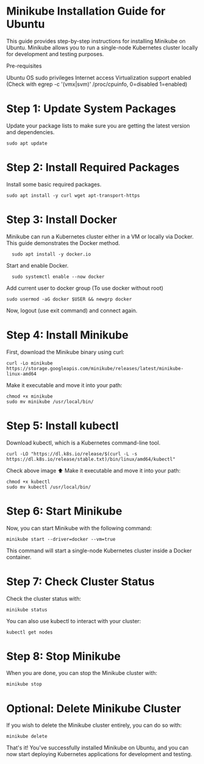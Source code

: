 # Minikube Installation Guide for Ubuntu

This guide provides step-by-step instructions for installing Minikube on Ubuntu. Minikube allows you to run a single-node Kubernetes cluster locally for development and testing purposes.

Pre-requisites

  Ubuntu OS
  sudo privileges
  Internet access
  Virtualization support enabled (Check with egrep -c '(vmx|svm)' /proc/cpuinfo, 0=disabled 1=enabled)

# Step 1: Update System Packages

Update your package lists to make sure you are getting the latest version and dependencies.

    sudo apt update

# Step 2: Install Required Packages

Install some basic required packages.

    sudo apt install -y curl wget apt-transport-https

# Step 3: Install Docker

Minikube can run a Kubernetes cluster either in a VM or locally via Docker. This guide demonstrates the Docker method.

      sudo apt install -y docker.io

Start and enable Docker.

      sudo systemctl enable --now docker

Add current user to docker group (To use docker without root)

    sudo usermod -aG docker $USER && newgrp docker

Now, logout (use exit command) and connect again.


# Step 4: Install Minikube

First, download the Minikube binary using curl:

    curl -Lo minikube https://storage.googleapis.com/minikube/releases/latest/minikube-linux-amd64

Make it executable and move it into your path:

    chmod +x minikube
    sudo mv minikube /usr/local/bin/

# Step 5: Install kubectl

Download kubectl, which is a Kubernetes command-line tool.

    curl -LO "https://dl.k8s.io/release/$(curl -L -s https://dl.k8s.io/release/stable.txt)/bin/linux/amd64/kubectl"

Check above image ⬆️ Make it executable and move it into your path:

    chmod +x kubectl
    sudo mv kubectl /usr/local/bin/

# Step 6: Start Minikube

Now, you can start Minikube with the following command:

    minikube start --driver=docker --vm=true 

This command will start a single-node Kubernetes cluster inside a Docker container.

# Step 7: Check Cluster Status

Check the cluster status with:

    minikube status

You can also use kubectl to interact with your cluster:

    kubectl get nodes

# Step 8: Stop Minikube

When you are done, you can stop the Minikube cluster with:

    minikube stop

# Optional: Delete Minikube Cluster

If you wish to delete the Minikube cluster entirely, you can do so with:

    minikube delete      

That's it! You've successfully installed Minikube on Ubuntu, and you can now start deploying Kubernetes applications for development and testing.


      

